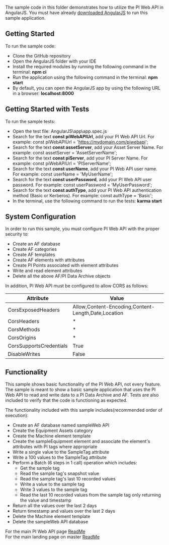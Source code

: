 The sample code in this folder demonstrates how to utilize the PI Web API in AngularJS. You must have already [downloaded AngularJS](https://angularjs.org/) to run this sample application.  

Getting Started
------------

To run the sample code:
- Clone the GitHub repository
- Open the AngularJS folder with your IDE
- Install the required modules by running the following command in the terminal:  __npm ci__
- Run the application using the following command in the terminal:  __npm start__
- By default, you can open the AngularJS app by using the following URL in a browser:  __localhost:8000__

Getting Started with Tests
------------

To run the sample tests:
- Open the test file:  AngularJS\app\app.spec.js
- Search for the text __const piWebAPIUrl__, add your PI Web API Url.  For example:  const piWebAPIUrl = 'https://mydomain.com/piwebapi';
- Search for the text __const assetServer__, add your Asset Server Name.  For example:  const assetServer = 'AssetServerName';
- Search for the text __const piServer__, add your PI Server Name.  For example:  const piWebAPIUrl = 'PIServerName';
- Search for the text __const userName__, add your PI Web API user name.  For example:  const userName = 'MyUserName';
- Search for the text __const userPassword__, add your PI Web API user password.  For example:  const userPassword = 'MyUserPassword';
- Search for the text __const authType__, add your PI Web API authentication method (Basic or Kerberos).  For example:  const authType = 'Basic';
- In the terminal, use the following command to run the tests:   __karma start__


System Configuration
----------------------------

In order to run this sample, you must configure PI Web API with the proper security to:
- Create an AF database
- Create AF categories
- Create AF templates
- Create AF elements with attributes
- Create PI Points associated with element attributes
- Write and read element attributes
- Delete all the above AF/PI Data Archive objects


In addition, PI Web API must be configured to allow CORS as follows:  

|Attribute|Value 
------|------------
CorsExposedHeaders|Allow,Content-Encoding,Content-Length,Date,Location  
CorsHeaders|*  
CorsMethods|*  
CorsOrigins|*  
CorsSupportsCredentials|True  
DisableWrites|False  


Functionality
------------

This sample shows basic functionality of the PI Web API, not every feature. The sample is meant to show a basic sample application that uses the PI Web API to read and write data to a PI Data Archive and AF. Tests are also included to verify that the code is functioning as expected.

The functionality included with this sample includes(recommended order of execution):
- Create an AF database named sampleWeb API
- Create the Equipment Assets category
- Create the Machine element template
- Create the sampleEquipment element and associate the element's attributes with PI tags where appropriate
- Write a single value to the SampleTag attribute
- Write a 100 values to the SampleTag attribute
- Perform a Batch (6 steps in 1 call) operation which includes:  
  - Get the sample tag  
  - Read the sample tag's snapshot value  
  - Read the sample tag's last 10 recorded values  
  - Write a value to the sample tag  
  - Write 3 values to the sample tag  
  - Read the last 10 recorded values from the sample tag only returning the value and timestamp
- Return all the values over the last 2 days
- Return timestamp and values over the last 2 days
- Delete the Machine element template
- Delete the sampleWeb API database


For the main PI Web API page [ReadMe](../)  
For the main landing page on master [ReadMe](https://github.com/osisoft/OSI-Samples)